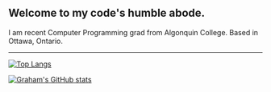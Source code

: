 ## Welcome to my code's humble abode.

I am recent Computer Programming grad from Algonquin College. Based in Ottawa, Ontario.

---

[![Top Langs](https://github-readme-stats.vercel.app/api/top-langs/?username=grahamcodes&layout=compact&title_color=58a6ff&text_color=8b949e&icon_color=c9d1d9&bg_color=0d1117&show_icons=true&hide_border=true)](https://github.com/anuraghazra/github-readme-stats)

[![Graham's GitHub stats](https://github-readme-stats.vercel.app/api?username=grahamcodes&title_color=58a6ff&text_color=8b949e&icon_color=c9d1d9&bg_color=0d1117&show_icons=true&hide_border=true)](https://github.com/anuraghazra/github-readme-stats)

